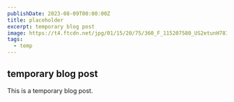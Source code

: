 ```yaml
---
publishDate: 2023-08-09T00:00:00Z
title: placeholder
excerpt: temporary blog post
image: https://t4.ftcdn.net/jpg/01/15/20/75/360_F_115207580_US2etunH78I7iMYHOoNVvxQTCIdoPdRj.jpg
tags:
  - temp
---
```


## temporary blog post

This is a temporary blog post.